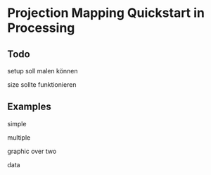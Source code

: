 # Projection Mapping Quickstart in Processing



## Todo

setup soll malen können

size sollte funktionieren



## Examples

simple

multiple

graphic over two

data